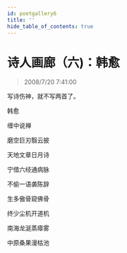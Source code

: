 ```yaml
---
id: poetgallery6
title: ''
hide_table_of_contents: true
---
```


# 诗人画廊（六)：韩愈

> 2008/7/20 7:41:00

<div style={{color: '#330066', fontSize: '24px', fontWeight: 'bold', textAlign: 'left', lineHeight: '180%'}}>

写诗伤神，就不写两首了。
</div>

 
<div style={{color:'#FF0000', fontSize: '56px', fontWeight: 'bold', textAlign: 'center', lineHeight: '150%', marginTop: '50px'}}>

韩愈
</div>
 
<div style={{color:'#FF0000', fontSize: '32px', fontWeight: 'bold', textAlign: 'center', lineHeight: '250%'}}>

缠中说禅
</div>
 

 
<div style={{color:'#FF0000', fontSize: '32px', fontWeight: 'bold', textAlign: 'center', lineHeight: '100%'}}>

磨空巨刃翳云披

天地文章日月诗

宁借六经通病脉

不偷一语袭陈辞

生多傲骨窥佛骨

终少尘机开道机

南海龙涎蒸瘴雾

中原桑果漫枯池
</div>